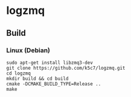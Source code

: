 # logzmq
## Build
### Linux (Debian)
```
sudo apt-get install libzmq3-dev
git clone https://github.com/k5c7/logzmq.git
cd logzmq
mkdir build && cd build
cmake -DCMAKE_BUILD_TYPE=Release ..
make
```
